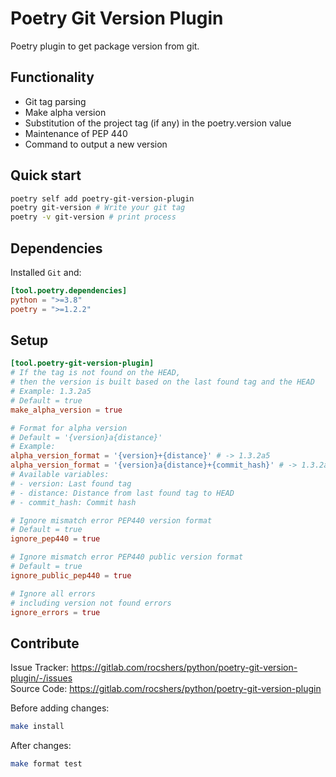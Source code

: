 # Poetry Git Version Plugin

Poetry plugin to get package version from git.

## Functionality

- Git tag parsing
- Make alpha version
- Substitution of the project tag (if any) in the poetry.version value
- Maintenance of PEP 440
- Command to output a new version

## Quick start

```bash
poetry self add poetry-git-version-plugin
poetry git-version # Write your git tag
poetry -v git-version # print process
```

## Dependencies

Installed `Git` and:

```toml
[tool.poetry.dependencies]
python = ">=3.8"
poetry = ">=1.2.2"
```

## Setup

```toml
[tool.poetry-git-version-plugin]
# If the tag is not found on the HEAD,
# then the version is built based on the last found tag and the HEAD
# Example: 1.3.2a5
# Default = true
make_alpha_version = true

# Format for alpha version
# Default = '{version}a{distance}'
# Example:
alpha_version_format = '{version}+{distance}' # -> 1.3.2a5
alpha_version_format = '{version}a{distance}+{commit_hash}' # -> 1.3.2a5-5babef6
# Available variables:
# - version: Last found tag
# - distance: Distance from last found tag to HEAD
# - commit_hash: Commit hash

# Ignore mismatch error PEP440 version format
# Default = true
ignore_pep440 = true

# Ignore mismatch error PEP440 public version format
# Default = true
ignore_public_pep440 = true

# Ignore all errors
# including version not found errors
ignore_errors = true
```

## Contribute

Issue Tracker: <https://gitlab.com/rocshers/python/poetry-git-version-plugin/-/issues>  
Source Code: <https://gitlab.com/rocshers/python/poetry-git-version-plugin>

Before adding changes:

```bash
make install
```

After changes:

```bash
make format test
```
